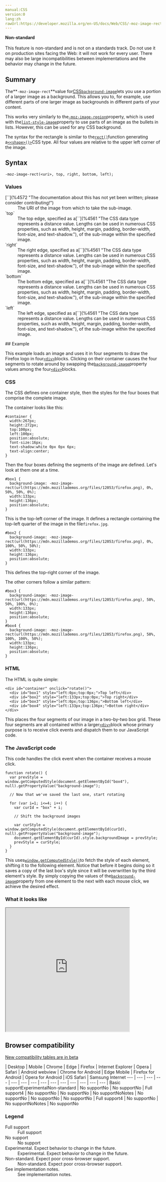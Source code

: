 ```yaml
---
manual:CSS
version:0
lang:zh
rawUrl:https://developer.mozilla.org/en-US/docs/Web/CSS/-moz-image-rect
---
```






**Non-standard**<br></br>This feature is non-standard and is not on a standards track. Do not use it on production sites facing the Web: it will not work for every user. There may also be large incompatibilities between implementations and the behavior may change in the future.




## Summary<a name="Summary"></a>


The**`-moz-image-rect`**value for[CSS](%427 "")[`background-image`](%29452 "The background-image CSS property sets one or more background images on an element.")lets you use a portion of a larger image as a background. This allows you to, for example, use different parts of one larger image as backgrounds in different parts of your content.



This works very similarly to the[`-moz-image-region`](%32948 "For certain XUL elements and pseudo-elements that use an image from the list-style-image property, this property specifies a region of the image that is used in place of the whole image. This allows elements to use different pieces of the same image to improve performance.")property, which is used with the[`list-style-image`](%29825 "The list-style-image CSS property specifies an image to be used as the list item marker. It is often more convenient to use the shorthand list-style.")property to use parts of an image as the bullets in lists. However, this can be used for any CSS background.



The syntax for the rectangle is similar to the[`rect()`](%4568 "")function generating a[`<<shape>()>`](%31750 "The <shape> CSS data type defines the specific form (shape) of a region. The region represents the part of an element to which the clip property applies.")CSS type. All four values are relative to the upper left corner of the image.


## Syntax<a name="Syntax"></a>

```
-moz-image-rect(<uri>, top, right, bottom, left);
```

### Values<a name="Values"></a>
<dl><dt id=''>[`<uri>`](%4572 "The documentation about this has not yet been written; please consider contributing!")</dt><dd>The URI of the image from which to take the sub-image.</dd><dt id=''>`top`</dt><dd>The top edge, specified as a[`<length>`](%4561 "The <length> CSS data type represents a distance value. Lengths can be used in numerous CSS properties, such as width, height, margin, padding, border-width, font-size, and text-shadow."), of the sub-image within the specified image.</dd><dt id=''>`right`</dt><dd>The right edge, specified as a[`<length>`](%4561 "The <length> CSS data type represents a distance value. Lengths can be used in numerous CSS properties, such as width, height, margin, padding, border-width, font-size, and text-shadow."), of the sub-image within the specified image.</dd><dt id=''>`bottom`</dt><dd>The bottom edge, specified as a[`<length>`](%4561 "The <length> CSS data type represents a distance value. Lengths can be used in numerous CSS properties, such as width, height, margin, padding, border-width, font-size, and text-shadow."), of the sub-image within the specified image.</dd><dt id=''>`left`</dt><dd>The left edge, specified as a[`<length>`](%4561 "The <length> CSS data type represents a distance value. Lengths can be used in numerous CSS properties, such as width, height, margin, padding, border-width, font-size, and text-shadow."), of the sub-image within the specified image.</dd></dl>
## Example<a name="Example"></a>


This example loads an image and uses it in four segments to draw the Firefox logo in four[`<div>`](%24289 "The HTML Content Division element (<div>) is the generic container for flow content. It has no effect on the content or layout until styled using CSS.")blocks. Clicking on their container causes the four segments to rotate around by swapping the[`background-image`](%29452 "The background-image CSS property sets one or more background images on an element.")property values among the four[`<div>`](%24289 "The HTML Content Division element (<div>) is the generic container for flow content. It has no effect on the content or layout until styled using CSS.")blocks.


### CSS<a name="CSS"></a>


The CSS defines one container style, then the styles for the four boxes that comprise the complete image.



The container looks like this:


```
#container {
  width:267px;
  height:272px;
  top:100px;
  left:100px;
  position:absolute;
  font-size:16px;
  text-shadow:white 0px 0px 6px;
  text-align:center;
}
```


Then the four boxes defining the segments of the image are defined. Let&#39;s look at them one at a time.


```
#box1 {
  background-image: -moz-image-rect(url(https://mdn.mozillademos.org/files/12053/firefox.png), 0%, 50%, 50%, 0%);
  width:133px;
  height:136px;
  position:absolute;
}
```


This is the top-left corner of the image. It defines a rectangle containing the top-left quarter of the image in the file`firefox.jpg`.


```
#box2 {
  background-image: -moz-image-rect(url(https://mdn.mozillademos.org/files/12053/firefox.png), 0%, 100%, 50%, 50%);
  width:133px;
  height:136px;
  position:absolute;
}
```


This defines the top-right corner of the image.



The other corners follow a similar pattern:


```
#box3 {
  background-image: -moz-image-rect(url(https://mdn.mozillademos.org/files/12053/firefox.png), 50%, 50%, 100%, 0%);
  width:133px;
  height:136px;
  position:absolute;
}
#box4 {
  background-image: -moz-image-rect(url(https://mdn.mozillademos.org/files/12053/firefox.png), 50%, 100%, 100%, 50%);
  width:133px;
  height:136px;
  position:absolute;
}
```

### HTML<a name="HTML"></a>


The HTML is quite simple:


```
<div id="container" onclick="rotate()">
  <div id="box1" style="left:0px;top:0px;">Top left</div>
  <div id="box2" style="left:133px;top:0px;">Top right</div>
  <div id="box3" style="left:0px;top:136px;">Bottom left</div>
  <div id="box4" style="left:133px;top:136px;">Bottom right</div>
</div>
```


This places the four segments of our image in a two-by-two box grid. These four segments are all contained within a larger[`<div>`](%24289 "The HTML Content Division element (<div>) is the generic container for flow content. It has no effect on the content or layout until styled using CSS.")block whose primary purpose is to receive click events and dispatch them to our JavaScript code.


### The JavaScript code<a name="The_JavaScript_code"></a>


This code handles the click event when the container receives a mouse click.


```
function rotate() {
  var prevStyle = window.getComputedStyle(document.getElementById("box4"), null).getPropertyValue("background-image");
  
  // Now that we've saved the last one, start rotating
  
  for (var i=1; i<=4; i++) {
    var curId = "box" + i;
    
    // Shift the background images
    
    var curStyle = window.getComputedStyle(document.getElementById(curId), null).getPropertyValue("background-image");
    document.getElementById(curId).style.backgroundImage = prevStyle;
    prevStyle = curStyle;
  }    
}
```


This uses[`window.getComputedStyle()`](%33777 "The Window.getComputedStyle() method returns an object that reports the values of all CSS properties of an element after applying active stylesheets and resolving any basic computation those values may contain.  Individual CSS property values are accessed through APIs provided by the object or by simply indexing with CSS property names.")to fetch the style of each element, shifting it to the following element. Notice that before it begins doing so it saves a copy of the last box&#39;s style since it will be overwritten by the third element&#39;s style. By simply copying the values of the[`background-image`](%29452 "The background-image CSS property sets one or more background images on an element.")property from one element to the next with each mouse click, we achieve the desired effect.


### What it looks like<a name="What_it_looks_like"></a>


<iframe src='https://mdn.mozillademos.org/en-US/docs/Web/CSS/-moz-image-rect$samples/Example?revision=1367365' width='400' height='400'></iframe>



## Browser compatibility<a name="Browser_compatibility"></a>
[New compatibility tables are in beta<i></i>](%3360 "")

 | <abbr>Desktop<i></i></abbr> | <abbr>Mobile<i></i></abbr> 
 | <abbr>Chrome<i></i></abbr> | <abbr>Edge<i></i></abbr> | <abbr>Firefox<i></i></abbr> | <abbr>Internet Explorer<i></i></abbr> | <abbr>Opera<i></i></abbr> | <abbr>Safari<i></i></abbr> | <abbr>Android webview<i></i></abbr> | <abbr>Chrome for Android<i></i></abbr> | <abbr>Edge Mobile<i></i></abbr> | <abbr>Firefox for Android<i></i></abbr> | <abbr>Opera for Android<i></i></abbr> | <abbr>iOS Safari<i></i></abbr> | <abbr>Samsung Internet<i></i></abbr> 
 ---  |  ---  |  ---  |  ---  |  ---  |  ---  |  ---  |  ---  |  ---  |  ---  |  ---  |  ---  |  ---  |  ---  | 
Basic support<abbr>Experimental<i></i></abbr><abbr>Non-standard<i></i></abbr> | <abbr>No support</abbr>No | <abbr>No support</abbr>No | <abbr>Full support</abbr>4 | <abbr>No support</abbr>No | <abbr>No support</abbr>No | <abbr>No support</abbr>No<abbr>Notes<i></i></abbr> | <abbr>No support</abbr>No | <abbr>No support</abbr>No | <abbr>No support</abbr>No | <abbr>Full support</abbr>4 | <abbr>No support</abbr>No | <abbr>No support</abbr>No<abbr>Notes<i></i></abbr> | <abbr>No support</abbr>No 


### Legend<a name="Legend"></a>
<dl><dt id=''><abbr>Full support</abbr></dt><dd>Full support</dd><dt id=''><abbr>No support</abbr></dt><dd>No support</dd><dt id=''><abbr>Experimental. Expect behavior to change in the future.<i></i></abbr></dt><dd>Experimental. Expect behavior to change in the future.</dd><dt id=''><abbr>Non-standard. Expect poor cross-browser support.<i></i></abbr></dt><dd>Non-standard. Expect poor cross-browser support.</dd><dt id=''><abbr>See implementation notes.<i></i></abbr></dt><dd>See implementation notes.</dd></dl>



